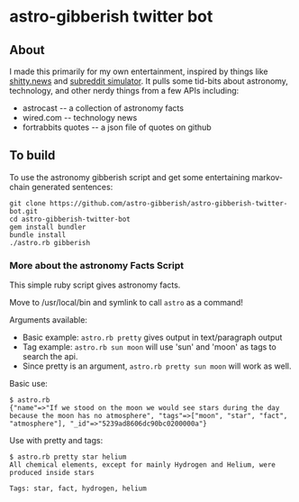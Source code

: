 # astro-gibberish twitter bot

## About

I made this primarily for my own entertainment, inspired by things like [shitty.news](http://shitty.news) and [subreddit simulator](https://www.reddit.com/r/SubredditSimulator/). It pulls some tid-bits about astronomy, technology, and other nerdy things from a few APIs including:

  * astrocast -- a collection of astronomy facts
  * wired.com -- technology news
  * fortrabbits quotes -- a json file of quotes on github

## To build 
To use the astronomy gibberish script and get some entertaining markov-chain generated sentences:

```
git clone https://github.com/astro-gibberish/astro-gibberish-twitter-bot.git
cd astro-gibberish-twitter-bot
gem install bundler
bundle install
./astro.rb gibberish
```

### More about the astronomy Facts Script

This simple ruby script gives astronomy facts.

Move to /usr/local/bin and symlink to call `astro` as a command!

Arguments available:
  - Basic example: `astro.rb pretty` gives output in text/paragraph output
  - Tag example: `astro.rb sun moon` will use 'sun' and 'moon' as tags to search the api.
  - Since pretty is an argument, `astro.rb pretty sun moon` will work as well.

Basic use:
```
$ astro.rb
{"name"=>"If we stood on the moon we would see stars during the day because the moon has no atmosphere", "tags"=>["moon", "star", "fact", "atmosphere"], "_id"=>"5239ad8606dc90bc0200000a"}
```

Use with pretty and tags:
```
$ astro.rb pretty star helium
All chemical elements, except for mainly Hydrogen and Helium, were produced inside stars

Tags: star, fact, hydrogen, helium
```

